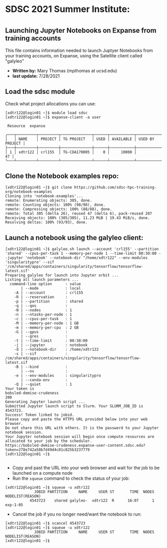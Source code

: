 # SDSC 2021 Summer Institute:  
#
## Launching Jupyter Notebooks on Expanse from training accounts
This file contains information needed to launch Juptyer
Notebooks from your training accounts, on Expanse, using 
the Satellite client called "galyleo"

* **Written by:** Mary Thomas (mpthomas at ucsd.edu)
* **last update:** 7/28/2021

## Load the sdsc module 
Check what project allocations you can use:

```
[xdtr122@login01 ~]$ module load sdsc
[xdtr122@login01 ~]$ expanse-client -a user

 Resource  expanse 

╭───┬─────────┬─────────┬──────────────┬──────┬───────────┬─────────────────╮
│   │ NAME    │ PROJECT │ TG PROJECT   │ USED │ AVAILABLE │ USED BY PROJECT │
├───┼─────────┼─────────┼──────────────┼──────┼───────────┼─────────────────┤
│ 1 │ xdtr122 │ crl155  │ TG-CDA170005 │    0 │     10000 │              47 │
╰───┴─────────┴─────────┴──────────────┴──────┴───────────┴─────────────────╯
```

## Clone the Notebook examples repo:

```
[xdtr122@login01 ~]$ git clone https://github.com/sdsc-hpc-training-org/notebook-examples
Cloning into 'notebook-examples'...
remote: Enumerating objects: 305, done.
remote: Counting objects: 100% (98/98), done.
remote: Compressing objects: 100% (88/88), done.
remote: Total 305 (delta 26), reused 47 (delta 6), pack-reused 207
Receiving objects: 100% (305/305), 11.23 MiB | 19.43 MiB/s, done.
Resolving deltas: 100% (93/93), done.
```


## Launch a notebook using the galyleo client:
```
[xdtr122@login01 ~]$ galyleo.sh launch --account 'crl155' --partition 'shared' --cpus-per-task 1 --memory-per-node 1 --time-limit 00:30:00 --jupyter 'notebook' --notebook-dir "/home/xdtr122" --env-modules 'singularitypro' --sif '/cm/shared/apps/containers/singularity/tensorflow/tensorflow-latest.sif'
Preparing galyleo for launch into Jupyter orbit ...
Listing all launch parameters ...
  command-line option      : value
       | --mode            : local
    -A | --account         : crl155
    -R | --reservation     : 
    -p | --partition       : shared
    -q | --qos             : 
    -N | --nodes           : 1
    -n | --ntasks-per-node : 1
    -c | --cpus-per-task   : 1
    -M | --memory-per-node : 1 GB
    -m | --memory-per-cpu  : 2 GB
    -G | --gpus            : 
       | --gres            : 
    -t | --time-limit      : 00:30:00
    -j | --jupyter         : notebook
    -d | --notebook-dir    : /home/xdtr122
    -s | --sif             : /cm/shared/apps/containers/singularity/tensorflow/tensorflow-latest.sif
    -B | --bind            : 
       | --nv              : 
    -e | --env-modules     : singularitypro
       | --conda-env       : 
    -Q | --quiet           : 1
Your token is 
bobsled-demise-crudeness
200
Generating Jupyter launch script ...
Submitted Jupyter launch script to Slurm. Your SLURM_JOB_ID is 4543723.
Success! Token linked to jobid.
Please copy and paste the HTTPS URL provided below into your web browser.
Do not share this URL with others. It is the password to your Jupyter notebook session.
Your Jupyter notebook session will begin once compute resources are allocated to your job by the scheduler.
https://bobsled-demise-crudeness.expanse-user-content.sdsc.edu?token=278e742a58b7d49d4c01c825b3237779
[xdtr122@login01 ~]$


```

* Copy and past the URL into your web browser and wait for the job to be launched on a compute node
* Run the ```squeue``` command to check the status of your job:

```
[xdtr122@login01 ~]$ squeue -u xdtr122
             JOBID PARTITION     NAME     USER ST       TIME  NODES NODELIST(REASON) 
           4543723    shared galyleo-  xdtr122  R      16:07      1 exp-1-05 
 ```
 
 * Cancel the job if you no longer need/want the notebook to run:
 
```
[xdtr122@login01 ~]$ scancel 4543723
[xdtr122@login01 ~]$ squeue -u xdtr122
             JOBID PARTITION     NAME     USER ST       TIME  NODES NODELIST(REASON) 
[xdtr122@login01 ~]$ 
```


